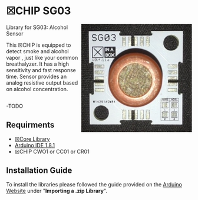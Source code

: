 # ☒CHIP SG03
<img src="extras/SG03.png" width="300" align="right">
Library for SG03: Alcohol Sensor


This ☒CHIP is equipped to detect smoke and alcohol vapor , just like your common breathalyzer. It has a high sensitivity and fast response time. Sensor provides an analog resistive output based on alcohol concentration. 

##
-TODO

## Requirments
  - [☒Core Library](https://github.com/xinabox/xCore)
  - [Arduino IDE 1.8.1](https://www.arduino.cc/en/main/software)
  - ☒CHIP CWO1 or CC01 or CR01
  
## Installation Guide
To install the libraries please followed the guide provided on the [Arduino Website](https://www.arduino.cc/en/Guide/Libraries) under "**Importing a .zip Library**".
